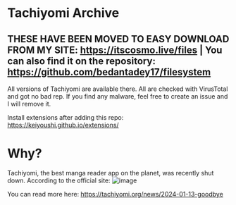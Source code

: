 # Tachiyomi Archive

## THESE HAVE BEEN MOVED TO EASY DOWNLOAD FROM MY SITE: https://itscosmo.live/files  |  You can also find it on the repository: https://github.com/bedantadey17/filesystem
All versions of Tachiyomi are available there.
All are checked with VirusTotal and got no bad rep. If you find any malware, feel free to create an issue and I will remove it.

Install extensions after adding this repo: https://keiyoushi.github.io/extensions/

# Why?
Tachiyomi, the best manga reader app on the planet, was recently shut down. According to the official site:
![image](https://github.com/bedantadey17/tachiyomi-archive/assets/135055975/8f7b149f-7ed3-4d72-bbe2-be15f4bb9bd0)

You can read more here: https://tachiyomi.org/news/2024-01-13-goodbye


